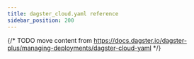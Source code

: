 ```yaml
---
title: dagster_cloud.yaml reference
sidebar_position: 200
---
```


{/* TODO move content from https://docs.dagster.io/dagster-plus/managing-deployments/dagster-cloud-yaml */}